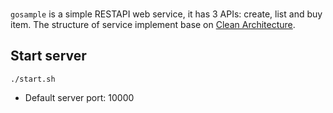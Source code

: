 ###
`gosample` is a simple RESTAPI web service, it has 3 APIs: create, list and buy item.
The structure of service implement base on [Clean Architecture](https://blog.cleancoder.com/uncle-bob/2012/08/13/the-clean-architecture.html).


## Start server
```shell
./start.sh
```

- Default server port: 10000
